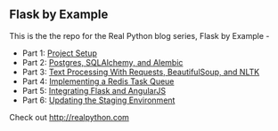 ## Flask by Example

This is the the repo for the Real Python blog series, Flask by Example -

- Part 1: [Project Setup](https://realpython.com/blog/python/flask-by-example-part-1-project-setup/)
- Part 2: [Postgres, SQLAlchemy, and Alembic](https://realpython.com/blog/python/flask-by-example-part-2-postgres-sqlalchemy-and-alembic/)
- Part 3: [Text Processing With Requests, BeautifulSoup, and NLTK](https://realpython.com/blog/python/flask-by-example-part-3-text-processing-with-requests-beautifulsoup-nltk/)
- Part 4: [Implementing a Redis Task Queue](https://realpython.com/blog/python/flask-by-example-implementing-a-redis-task-queue/)
- Part 5: [Integrating Flask and AngularJS](https://realpython.com/blog/python/flask-by-example-integrating-flask-and-angularjs/)
- Part 6: [Updating the Staging Environment](https://realpython.com/blog/python/updating-the-staging-environment/)


Check out http://realpython.com